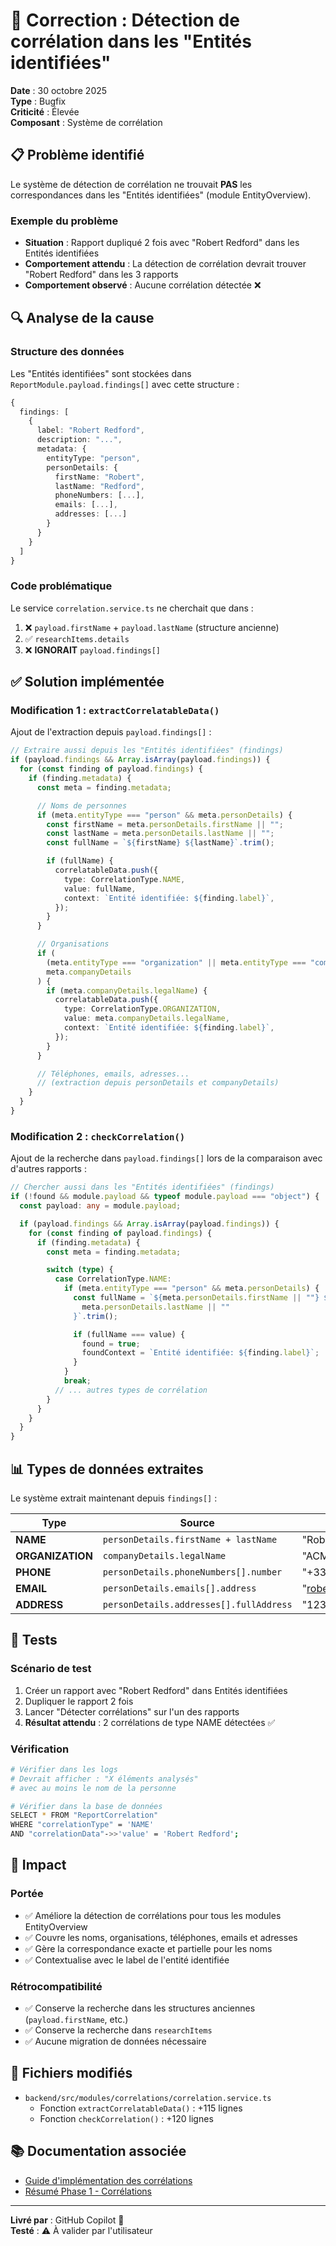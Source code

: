 # 🔧 Correction : Détection de corrélation dans les "Entités identifiées"

**Date** : 30 octobre 2025  
**Type** : Bugfix  
**Criticité** : Élevée  
**Composant** : Système de corrélation

## 📋 Problème identifié

Le système de détection de corrélation ne trouvait **PAS** les correspondances dans les "Entités identifiées" (module EntityOverview).

### Exemple du problème

- **Situation** : Rapport dupliqué 2 fois avec "Robert Redford" dans les Entités identifiées
- **Comportement attendu** : La détection de corrélation devrait trouver "Robert Redford" dans les 3 rapports
- **Comportement observé** : Aucune corrélation détectée ❌

## 🔍 Analyse de la cause

### Structure des données

Les "Entités identifiées" sont stockées dans `ReportModule.payload.findings[]` avec cette structure :

```typescript
{
  findings: [
    {
      label: "Robert Redford",
      description: "...",
      metadata: {
        entityType: "person",
        personDetails: {
          firstName: "Robert",
          lastName: "Redford",
          phoneNumbers: [...],
          emails: [...],
          addresses: [...]
        }
      }
    }
  ]
}
```

### Code problématique

Le service `correlation.service.ts` ne cherchait que dans :

1. ❌ `payload.firstName` + `payload.lastName` (structure ancienne)
2. ✅ `researchItems.details`
3. ❌ **IGNORAIT** `payload.findings[]`

## ✅ Solution implémentée

### Modification 1 : `extractCorrelatableData()`

Ajout de l'extraction depuis `payload.findings[]` :

```typescript
// Extraire aussi depuis les "Entités identifiées" (findings)
if (payload.findings && Array.isArray(payload.findings)) {
  for (const finding of payload.findings) {
    if (finding.metadata) {
      const meta = finding.metadata;

      // Noms de personnes
      if (meta.entityType === "person" && meta.personDetails) {
        const firstName = meta.personDetails.firstName || "";
        const lastName = meta.personDetails.lastName || "";
        const fullName = `${firstName} ${lastName}`.trim();

        if (fullName) {
          correlatableData.push({
            type: CorrelationType.NAME,
            value: fullName,
            context: `Entité identifiée: ${finding.label}`,
          });
        }
      }

      // Organisations
      if (
        (meta.entityType === "organization" || meta.entityType === "company") &&
        meta.companyDetails
      ) {
        if (meta.companyDetails.legalName) {
          correlatableData.push({
            type: CorrelationType.ORGANIZATION,
            value: meta.companyDetails.legalName,
            context: `Entité identifiée: ${finding.label}`,
          });
        }
      }

      // Téléphones, emails, adresses...
      // (extraction depuis personDetails et companyDetails)
    }
  }
}
```

### Modification 2 : `checkCorrelation()`

Ajout de la recherche dans `payload.findings[]` lors de la comparaison avec d'autres rapports :

```typescript
// Chercher aussi dans les "Entités identifiées" (findings)
if (!found && module.payload && typeof module.payload === "object") {
  const payload: any = module.payload;

  if (payload.findings && Array.isArray(payload.findings)) {
    for (const finding of payload.findings) {
      if (finding.metadata) {
        const meta = finding.metadata;

        switch (type) {
          case CorrelationType.NAME:
            if (meta.entityType === "person" && meta.personDetails) {
              const fullName = `${meta.personDetails.firstName || ""} ${
                meta.personDetails.lastName || ""
              }`.trim();

              if (fullName === value) {
                found = true;
                foundContext = `Entité identifiée: ${finding.label}`;
              }
            }
            break;
          // ... autres types de corrélation
        }
      }
    }
  }
}
```

## 📊 Types de données extraites

Le système extrait maintenant depuis `findings[]` :

| Type             | Source                                  | Exemple              |
| ---------------- | --------------------------------------- | -------------------- |
| **NAME**         | `personDetails.firstName + lastName`    | "Robert Redford"     |
| **ORGANIZATION** | `companyDetails.legalName`              | "ACME Corporation"   |
| **PHONE**        | `personDetails.phoneNumbers[].number`   | "+33612345678"       |
| **EMAIL**        | `personDetails.emails[].address`        | "robert@example.com" |
| **ADDRESS**      | `personDetails.addresses[].fullAddress` | "123 Main St, Paris" |

## 🧪 Tests

### Scénario de test

1. Créer un rapport avec "Robert Redford" dans Entités identifiées
2. Dupliquer le rapport 2 fois
3. Lancer "Détecter corrélations" sur l'un des rapports
4. **Résultat attendu** : 2 corrélations de type NAME détectées ✅

### Vérification

```bash
# Vérifier dans les logs
# Devrait afficher : "X éléments analysés"
# avec au moins le nom de la personne

# Vérifier dans la base de données
SELECT * FROM "ReportCorrelation"
WHERE "correlationType" = 'NAME'
AND "correlationData"->>'value' = 'Robert Redford';
```

## 📝 Impact

### Portée

- ✅ Améliore la détection de corrélations pour tous les modules EntityOverview
- ✅ Couvre les noms, organisations, téléphones, emails et adresses
- ✅ Gère la correspondance exacte et partielle pour les noms
- ✅ Contextualise avec le label de l'entité identifiée

### Rétrocompatibilité

- ✅ Conserve la recherche dans les structures anciennes (`payload.firstName`, etc.)
- ✅ Conserve la recherche dans `researchItems`
- ✅ Aucune migration de données nécessaire

## 🔗 Fichiers modifiés

- `backend/src/modules/correlations/correlation.service.ts`
  - Fonction `extractCorrelatableData()` : +115 lignes
  - Fonction `checkCorrelation()` : +120 lignes

## 📚 Documentation associée

- [Guide d'implémentation des corrélations](./correlation-implementation-guide.md)
- [Résumé Phase 1 - Corrélations](./correlation-system-phase1-summary.md)

---

**Livré par** : GitHub Copilot 🤖  
**Testé** : ⚠️ À valider par l'utilisateur
